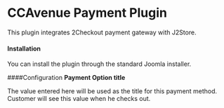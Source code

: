 # CCAvenue Payment Plugin

This plugin integrates 2Checkout payment gateway with J2Store.

#### Installation
You can install the plugin through the standard Joomla installer.

####Configuration
**Payment Option title**

The value entered here will be used as the title for this payment method. Customer will see this value when he checks out.
